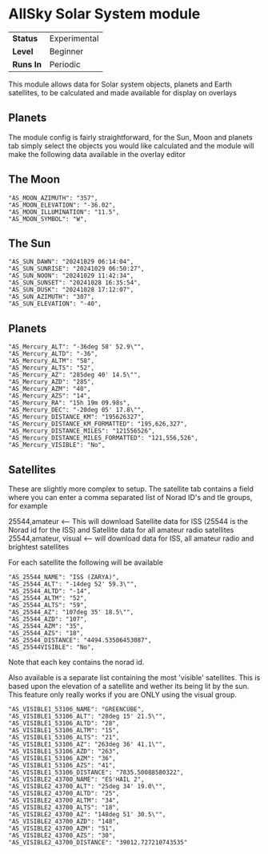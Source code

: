 # AllSky Solar System module

|              |              |
|--------------|--------------|
| **Status**   | Experimental |
| **Level**    | Beginner     |
| **Runs In**  | Periodic     |

This module allows data for Solar system objects, planets and Earth satellites,  to be calculated and made available for display on overlays

## Planets
The module config is fairly straightforward, for the Sun, Moon and planets tab simply select the objects you would like calculated and the module will make the following data available in the overlay editor

## The Moon

    "AS_MOON_AZIMUTH": "357",
    "AS_MOON_ELEVATION": "-36.02",
    "AS_MOON_ILLUMINATION": "11.5",
    "AS_MOON_SYMBOL": "W",

## The Sun
    "AS_SUN_DAWN": "20241029 06:14:04",
    "AS_SUN_SUNRISE": "20241029 06:50:27",
    "AS_SUN_NOON": "20241029 11:42:34",
    "AS_SUN_SUNSET": "20241028 16:35:54",
    "AS_SUN_DUSK": "20241028 17:12:07",
    "AS_SUN_AZIMUTH": "307",
    "AS_SUN_ELEVATION": "-40",

## Planets
    "AS_Mercury_ALT": "-36deg 58' 52.9\"",
    "AS_Mercury_ALTD": "-36",
    "AS_Mercury_ALTM": "58",
    "AS_Mercury_ALTS": "52",
    "AS_Mercury_AZ": "285deg 40' 14.5\"",
    "AS_Mercury_AZD": "285",
    "AS_Mercury_AZM": "40",
    "AS_Mercury_AZS": "14",
    "AS_Mercury_RA": "15h 19m 09.98s",
    "AS_Mercury_DEC": "-20deg 05' 17.8\"",
    "AS_Mercury_DISTANCE_KM": "195626327",
    "AS_Mercury_DISTANCE_KM_FORMATTED": "195,626,327",
    "AS_Mercury_DISTANCE_MILES": "121556526",
    "AS_Mercury_DISTANCE_MILES_FORMATTED": "121,556,526",
    "AS_Mercury_VISIBLE": "No",

## Satellites
These are slightly more complex to setup. The satellite tab contains a field where you can enter a comma separated list of Norad ID's and tle groups, for example

25544,amateur <-- This will download Satellite data for ISS (25544 is the Norad id for the ISS) and Satellite data for all amateur radio satellites
25544,amateur, visual <-- will download data for ISS, all amateur radio and brightest satellites

For each satellite the following will be available

    "AS_25544_NAME": "ISS (ZARYA)",
    "AS_25544_ALT": "-14deg 52' 59.3\"",
    "AS_25544_ALTD": "-14",
    "AS_25544_ALTM": "52",
    "AS_25544_ALTS": "59",
    "AS_25544_AZ": "107deg 35' 18.5\"",
    "AS_25544_AZD": "107",
    "AS_25544_AZM": "35",
    "AS_25544_AZS": "18",
    "AS_25544_DISTANCE": "4494.53506453087",
    "AS_25544VISIBLE": "No",

Note that each key contains the norad id.

Also available is a separate list containing the most 'visible' satellites. This is based upon the elevation of a satellite and wether its being lit by the sun. This feature only really works if you are ONLY using the visual group.

    "AS_VISIBLE1_53106_NAME": "GREENCUBE",
    "AS_VISIBLE1_53106_ALT": "28deg 15' 21.5\"",
    "AS_VISIBLE1_53106_ALTD": "28",
    "AS_VISIBLE1_53106_ALTM": "15",
    "AS_VISIBLE1_53106_ALTS": "21",
    "AS_VISIBLE1_53106_AZ": "263deg 36' 41.1\"",
    "AS_VISIBLE1_53106_AZD": "263",
    "AS_VISIBLE1_53106_AZM": "36",
    "AS_VISIBLE1_53106_AZS": "41",
    "AS_VISIBLE1_53106_DISTANCE": "7835.50088580322",
    "AS_VISIBLE2_43700_NAME": "ES'HAIL 2",
    "AS_VISIBLE2_43700_ALT": "25deg 34' 19.0\"",
    "AS_VISIBLE2_43700_ALTD": "25",
    "AS_VISIBLE2_43700_ALTM": "34",
    "AS_VISIBLE2_43700_ALTS": "18",
    "AS_VISIBLE2_43700_AZ": "148deg 51' 30.5\"",
    "AS_VISIBLE2_43700_AZD": "148",
    "AS_VISIBLE2_43700_AZM": "51",
    "AS_VISIBLE2_43700_AZS": "30",
    "AS_VISIBLE2_43700_DISTANCE": "39012.727210743535"
